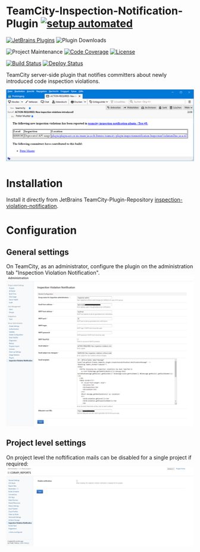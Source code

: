 # TeamCity-Inspection-Notification-Plugin [![setup automated][gitpod-shield]][gitpod]
[![JetBrains Plugins][jetbrains-plugin-release-shield]][jetbrains-plugin]
![Plugin Downloads][jetbrains-plugin-download-shield]

![Project Maintenance][maintenance-shield]
[![Code Coverage][codecov-shield]][codecov]
[![License][license-shield]][license]

[![Build Status][build-status-shield]][build-status]
[![Deploy Status][deploy-status-shield]][deploy-status]

TeamCity server-side plugin that notifies committers about newly introduced code inspection violations.

![Screen shot of app](images/email.png "Screen shot of the notification")

# Installation

Install it directly from JetBrains TeamCity-Plugin-Repository [inspection-violation-notification][jetbrains-plugin].

# Configuration

## General settings
On TeamCity, as an administrator, configure the plugin on the administration tab "Inspection Violation Notification".
![Screen shot of app](images/general-settings.png "Genral settings page")

## Project level settings
On project level the noftification mails can be disabled for a single project if required:
![Screen shot of app](images/project-settings.png "Project settings page")


[gitpod-shield]: https://img.shields.io/badge/Gitpod-ready_to_code-orange?logo=gitpod
[gitpod]: https://gitpod.io/from-referrer/
[maintenance-shield]: https://img.shields.io/maintenance/yes/2022.svg
[license-shield]: https://img.shields.io/github/license/frimtec/teamcity-inspection-notification-plugin.svg
[license]: https://opensource.org/licenses/Apache-2.0
[build-status-shield]: https://github.com/frimtec/teamcity-inspection-notification-plugin/workflows/Build/badge.svg
[build-status]: https://github.com/frimtec/teamcity-inspection-notification-plugin/actions?query=workflow%3ABuild
[deploy-status-shield]: https://github.com/frimtec/teamcity-inspection-notification-plugin/workflows/Deploy%20release/badge.svg
[deploy-status]: https://github.com/frimtec/teamcity-inspection-notification-plugin/actions?query=workflow%3A%22Deploy+release%22
[codecov-shield]: https://codecov.io/gh/frimtec/teamcity-inspection-notification-plugin/branch/master/graph/badge.svg?token=PA2AUVHJNI
[codecov]: https://codecov.io/gh/frimtec/teamcity-inspection-notification-plugin
[jetbrains-plugin-release-shield]: https://img.shields.io/jetbrains/plugin/v/12382
[jetbrains-plugin-download-shield]: https://img.shields.io/jetbrains/plugin/d/12382
[jetbrains-plugin]: https://plugins.jetbrains.com/plugin/12382-inspection-violation-notification
